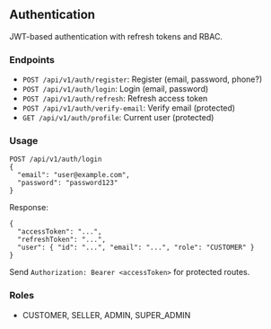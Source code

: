 ## Authentication

JWT-based authentication with refresh tokens and RBAC.

### Endpoints
- `POST /api/v1/auth/register`: Register (email, password, phone?)
- `POST /api/v1/auth/login`: Login (email, password)
- `POST /api/v1/auth/refresh`: Refresh access token
- `POST /api/v1/auth/verify-email`: Verify email (protected)
- `GET /api/v1/auth/profile`: Current user (protected)

### Usage
```
POST /api/v1/auth/login
{
  "email": "user@example.com",
  "password": "password123"
}
```

Response:
```
{
  "accessToken": "...",
  "refreshToken": "...",
  "user": { "id": "...", "email": "...", "role": "CUSTOMER" }
}
```

Send `Authorization: Bearer <accessToken>` for protected routes.

### Roles
- CUSTOMER, SELLER, ADMIN, SUPER_ADMIN


